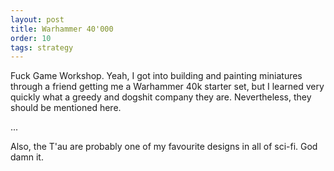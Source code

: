 ```yaml
---
layout: post
title: Warhammer 40'000
order: 10
tags: strategy
---
```

Fuck Game Workshop. Yeah, I got into building and painting miniatures through a friend getting me a
Warhammer 40k starter set, but I learned very quickly what a greedy and dogshit company they are.
Nevertheless, they should be mentioned here.

...

Also, the T'au are probably one of my favourite designs in all of sci-fi. God damn it.